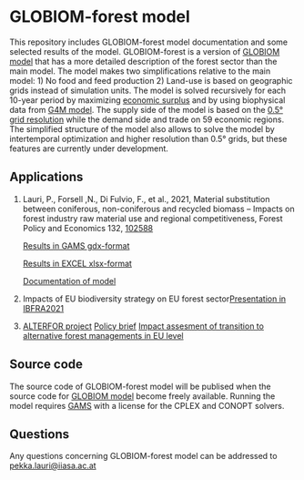 
# GLOBIOM-forest model

This repository includes GLOBIOM-forest model documentation and some selected results of the model. GLOBIOM-forest is a version of [GLOBIOM model](https://iiasa.github.io/GLOBIOM/) that has a more detailed description of the forest sector than the main model. The model makes two simplifications relative to the main model: 1) No food and feed production 2) Land-use is based on geographic grids instead of simulation units. The model is solved recursively for each 10-year period by maximizing [economic surplus](https://en.wikipedia.org/wiki/Economic_surplus) and by using biophysical data from [G4M model](https://www.scitepress.org/Papers/2011/36075/36075.pdf). The supply side of the model is based on the [0.5° grid resolution](https://github.com/iiasa/GLOBIOM_forest/blob/main/Management_maps.pdf) while the demand side and trade on 59 economic regions. The simplified structure of the model also allows to solve the model by intertemporal optimization and higher resolution than 0.5° grids, but these features are currently under development.     

## Applications

1) Lauri, P., Forsell ,N., Di Fulvio, F., et al., 2021, Material substitution between coniferous, non-coniferous and recycled biomass – Impacts on forest industry raw material use and regional competitiveness, Forest Policy and Economics 132, [102588](https://www.sciencedirect.com/science/article/pii/S1389934121001945?via%3Dihub)

     [Results in GAMS gdx-format](https://github.com/iiasa/GLOBIOM_forest/blob/main/Material_substitution_FPE2021.gdx)
     
     [Results in EXCEL xlsx-format](https://github.com/iiasa/GLOBIOM_forest/blob/main/Material_substitution_FPE2021.xlsx)
     
     [Documentation of model](https://github.com/iiasa/GLOBIOM_forest/blob/main/GLOBIOM_forest_documentation.pdf)

2) Impacts of EU biodiversity strategy on EU forest sector[Presentation in IBFRA2021](https://github.com/iiasa/GLOBIOM_forest/blob/main/IBFRA_2021_Pekka_Lauri.pptx) 
3) [ALTERFOR project](https://cordis.europa.eu/project/id/676754)
[Policy brief](https://ec.europa.eu/research/participants/documents/downloadPublic?documentIds=080166e5d3a7092c&appId=PPGMS)
[Impact assesment of transition to alternative forest managements in EU level](https://ec.europa.eu/research/participants/documents/downloadPublic?documentIds=080166e5cc9e1397&appId=PPGMS)

## Source code 

The source code of GLOBIOM-forest model will be publised when the source code for [GLOBIOM model](https://iiasa.github.io/GLOBIOM/) become freely available. Running the model requires [GAMS](https://www.gams.com/) with a license for the CPLEX and CONOPT solvers.

##  Questions

Any questions concerning GLOBIOM-forest model can be addressed to pekka.lauri@iiasa.ac.at

